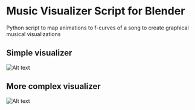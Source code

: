 # Music Visualizer Script for Blender
Python script to map animations to f-curves of a song to create graphical musical visualizations

## Simple visualizer
![Alt text](https://github.com/deepanshi17/AR/blob/main/idfc.jpg?raw=true)

## More complex visualizer
![Alt text](https://github.com/deepanshi17/AR/blob/main/dubstep.jpg?raw=true)
